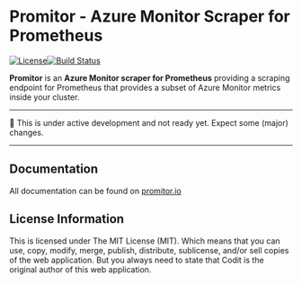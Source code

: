 # Promitor - Azure Monitor Scraper for Prometheus 
[![License](https://img.shields.io/github/license/mashape/apistatus.svg)](./LICENSE)[![Build Status](https://travis-ci.org/tomkerkhove/promitor.svg?branch=master)](https://travis-ci.org/tomkerkhove/promitor)

**Promitor** is an **Azure Monitor scraper for Prometheus** providing a scraping endpoint for Prometheus that provides a subset of Azure Monitor metrics inside your cluster.

----------------------------

:rotating_light: This is under active development and not ready yet. Expect some (major) changes.

----------------------------

## Documentation
All documentation can be found on [promitor.io](https://promitor.io)

## License Information
This is licensed under The MIT License (MIT). Which means that you can use, copy, modify, merge, publish, distribute, sublicense, and/or sell copies of the web application. But you always need to state that Codit is the original author of this web application.